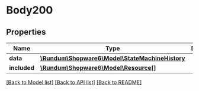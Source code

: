 # Body200

## Properties
Name | Type | Description | Notes
------------ | ------------- | ------------- | -------------
**data** | [**\Rundum\Shopware6\Model\StateMachineHistory**](StateMachineHistory.md) |  | [optional] 
**included** | [**\Rundum\Shopware6\Model\Resource[]**](Resource.md) |  | [optional] 

[[Back to Model list]](../../README.md#documentation-for-models) [[Back to API list]](../../README.md#documentation-for-api-endpoints) [[Back to README]](../../README.md)

